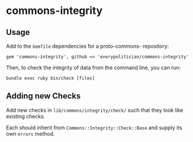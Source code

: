 # commons-integrity

## Usage

Add to the `Gemfile` dependencies for a proto-commons- repository:

    gem 'commons-integrity', github => 'everypolitician/commons-integrity'

Then, to check the integrity of data from the command line, you can run:

    bundle exec ruby bin/check [files]

## Adding new Checks

Add new checks in `lib/commons/integrity/check/` such that they look
like existing checks.

Each should inherit from `Commons::Integrity::Check::Base` and supply
its own `errors` method.
